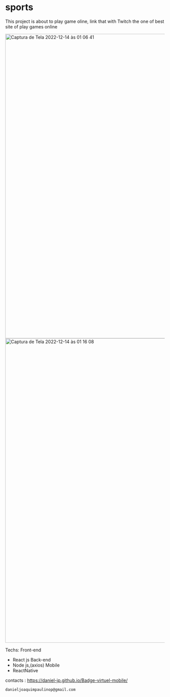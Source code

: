 # sports
This project is about to play game oline, link that with Twitch the one of best site of play games online


<img width="961" alt="Captura de Tela 2022-12-14 às 01 06 41" src="https://user-images.githubusercontent.com/37070026/207475496-278f2cbf-3b1f-4495-b43b-0f033c456113.png">

<img width="961" alt="Captura de Tela 2022-12-14 às 01 16 08" src="https://user-images.githubusercontent.com/37070026/207475516-ed2891d3-f1b1-4208-b4de-251b5ce09451.png">

Techs:
Front-end
  - React js
Back-end
  - Node js,(axios)
Mobile
  - ReactNative
 
contacts : 
    https://daniel-jp.github.io/Badge-virtuel-mobile/
    
    danieljoaquimpaulinop@gmail.com
    
   

